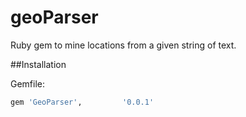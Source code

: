 geoParser
=========

Ruby gem to mine locations from a given string of text.

##Installation

Gemfile:

```ruby
gem 'GeoParser',         '0.0.1'
```